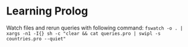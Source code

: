 # Learning Prolog

Watch files and rerun queries with following command:
`fswatch -o . | xargs -n1 -I{} sh -c "clear && cat queries.pro | swipl -s countries.pro --quiet"`
